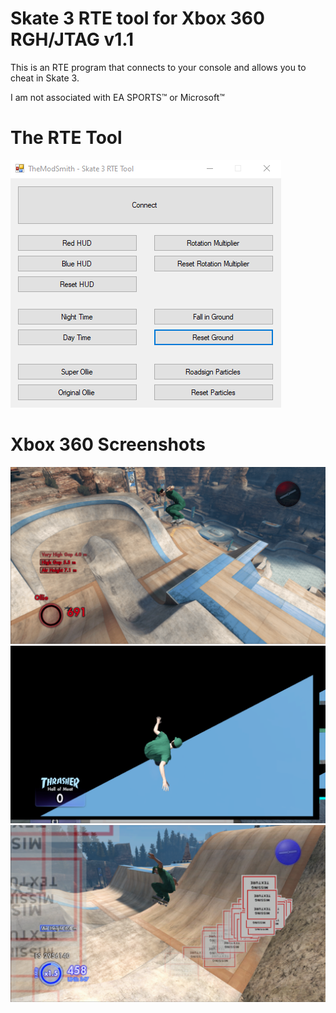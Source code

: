 # Skate 3 RTE tool for Xbox 360 RGH/JTAG v1.1
This is an RTE program that connects to your console and allows you to cheat in Skate 3.

I am not associated with EA SPORTS™ or Microsoft™

# The RTE Tool
![alt text](https://raw.githubusercontent.com/Jack06WS/Skate3RTE/main/Images/EXE.png?raw=true)

# Xbox 360 Screenshots
![alt text](https://raw.githubusercontent.com/Jack06WS/Skate3RTE/main/Images/1.png?raw=true)
![alt text](https://raw.githubusercontent.com/Jack06WS/Skate3RTE/main/Images/2.png?raw=true)
![alt text](https://raw.githubusercontent.com/Jack06WS/Skate3RTE/main/Images/3.png?raw=true)

